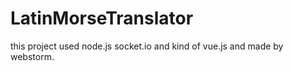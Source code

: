 # LatinMorseTranslator
this project used node.js socket.io and kind of vue.js and made by webstorm.
